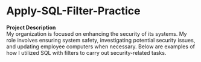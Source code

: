 # Apply-SQL-Filter-Practice

**Project Description**  
My organization is focused on enhancing the security of its systems. My role involves ensuring system safety, investigating potential security issues, and updating employee computers when necessary. Below are examples of how I utilized SQL with filters to carry out security-related tasks.
